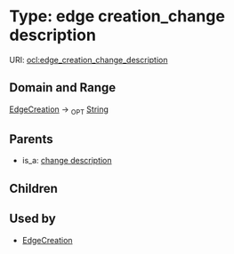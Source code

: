 
# Type: edge creation_change description




URI: [ocl:edge_creation_change_description](http://w3id.org/ocledge_creation_change_description)


## Domain and Range

[EdgeCreation](EdgeCreation.md) ->  <sub>OPT</sub> [String](types/String.md)

## Parents

 *  is_a: [change description](change_description.md)

## Children


## Used by

 * [EdgeCreation](EdgeCreation.md)
